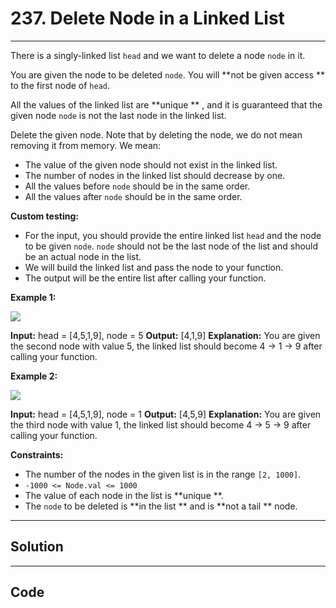 # 237. Delete Node in a Linked List

---

There is a singly-linked list `head` and we want to delete a node `node` in it.

You are given the node to be deleted `node`. You will **not be given access ** to the first node of `head`.

All the values of the linked list are **unique ** , and it is guaranteed that the given node `node` is not the last node in the linked list.

Delete the given node. Note that by deleting the node, we do not mean removing it from memory. We mean:

  * The value of the given node should not exist in the linked list.
  * The number of nodes in the linked list should decrease by one.
  * All the values before `node` should be in the same order.
  * All the values after `node` should be in the same order.



**Custom testing:**

  * For the input, you should provide the entire linked list `head` and the node to be given `node`. `node` should not be the last node of the list and should be an actual node in the list.
  * We will build the linked list and pass the node to your function.
  * The output will be the entire list after calling your function.



 

**Example 1:**

![](https://assets.leetcode.com/uploads/2020/09/01/node1.jpg)


**Input:** head = [4,5,1,9], node = 5
**Output:** [4,1,9]
**Explanation:** You are given the second node with value 5, the linked list should become 4 -> 1 -> 9 after calling your function.


**Example 2:**

![](https://assets.leetcode.com/uploads/2020/09/01/node2.jpg)


**Input:** head = [4,5,1,9], node = 1
**Output:** [4,5,9]
**Explanation:** You are given the third node with value 1, the linked list should become 4 -> 5 -> 9 after calling your function.


 

**Constraints:**

  * The number of the nodes in the given list is in the range `[2, 1000]`.
  * `-1000 <= Node.val <= 1000`
  * The value of each node in the list is **unique **.
  * The `node` to be deleted is **in the list ** and is **not a tail ** node.

---

## Solution



---

## Code
```python


```